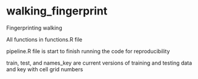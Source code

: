 # walking_fingerprint
Fingerprinting walking 

All functions in functions.R file 

pipeline.R file is start to finish running the code for reproducibility

train, test, and names_key are current versions of training and testing data and key with cell grid numbers
